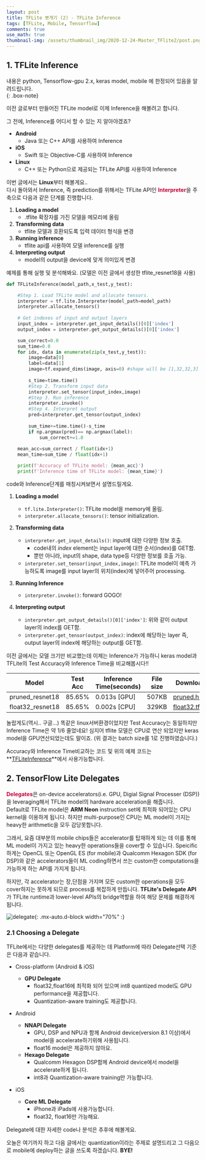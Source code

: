 ```yaml
---
layout: post
title: TFLite 뽀개기 (2) - TFLite Inference
tags: [TFLite, Mobile, Tensorflow]
comments: true
use_math: true
thumbnail-img: /assets/thumbnail_img/2020-12-24-Master_TFlite2/post.png
---
```


## 1. TFLite Inference  
내용은 python, Tensorflow-gpu 2.x, keras model, mobile 에 한정되어 있음을 알려드립니다.  
{: .box-note}

이전 글로부터 만들어진 TFLite model로 이제 Inference을 해볼려고 합니다.  

그 전에, Inference를 어디서 할 수 있는 지 알아야겠죠?

- **Android**
    - Java 또는 C++ API를 사용하여 Inference
- **iOS**
    - Swift 또는 Objective-C를 사용하여 Inference
- **Linux**
    - C++ 또는 Python으로 제공되는 TFLite API를 사용하여 Inference

이번 글에서는 **Linux**부터 해볼게요..  
다시 돌아와서 Inference, 즉 prediction를 위해서는 TFLite API인 <span style="color:#C70039">**Interpreter**</span>을 주축으로 다음과 같은 단계를 진행합니다.

1. **Loading a model**
    - .tflite 확장자를 가진 모델을 메모리에 올림
2. **Transforming data**
    - tflite 모델과 호환되도록 입력 데이터 형식을 변경
3. **Running inference**
    - tflite api를 사용하여 모델 inference를 실행
4. **Interpreting output**
    - model의 output을 device에 맞게 의미있게 변경


예제를 통해 실행 및 분석해봐요.
(모델은 이전 글에서 생성한 tflite_resnet18을 사용)

```python
def TFLiteInference(model_path,x_test,y_test):

    #Step 1. Load TFLite model and allocate tensors.
    interpreter = tf.lite.Interpreter(model_path=model_path)
    interpreter.allocate_tensors()
    
    # Get indexes of input and output layers
    input_index = interpreter.get_input_details()[0]['index']
    output_index = interpreter.get_output_details()[0]['index']

    sum_correct=0.0
    sum_time=0.0
    for idx, data in enumerate(zip(x_test,y_test)):
        image=data[0]
        label=data[1]
        image=tf.expand_dims(image, axis=0) #shape will be [1,32,32,3]
        
        s_time=time.time()
        #Step 2. Transform input data
        interpreter.set_tensor(input_index,image)
        #Step 3. Run inference
        interpreter.invoke()
        #Step 4. Interpret output
        pred=interpreter.get_tensor(output_index)
        
        sum_time+=time.time()-s_time
        if np.argmax(pred)== np.argmax(label):
            sum_correct+=1.0
    
    mean_acc=sum_correct / float(idx+1)
    mean_time=sum_time / float(idx+1)

    print(f'Accuracy of TFLite model: {mean_acc}')
    print(f'Inference time of TFLite model: {mean_time}')

```

code와 Inference단계를 매칭시켜보면서 설명드릴게요.

1. **Loading a model**
    -  ```tf.lite.Interpreter()```: TFLite model을 memory에 올림.
    -  ```interpreter.allocate_tensors()```: tensor initialization.

2. **Transforming data**
    - ```interpreter.get_input_details()```: input에 대한 다양한 정보 호출.
        - code내의 *index* element는 input layer에 대한 순서(index)를 GET함.
        - 뿐만 아니라, input의 shape, data type등 다양한 정보를 호출 가능.
    - ```interpreter.set_tensor(input_index,image)```: TFLite model이 예측 가능하도록 image를 input layer의 위치(index)에 넣어주어 processing.

3. **Running Inference**
    - ```interpreter.invoke()```: forward GOGO!

4. **Interpreting output**
    - ```interpreter.get_output_details()[0]['index']```: 위와 같이 output layer의 index를 GET함.
    - ```interpreter.get_tensor(output_index)```: index에 해당하는 layer 즉, output layer의 index에 해당하는 output를 GET함.



이전 글에서는 모델 크기만 비교했는데 이제는 Inference가 가능하니 keras model과 TFLite의 Test Accuracy와 Inference Time을 비교해봅시다!!

|Model|Test Acc|Inference Time(seconds)|File size|Download|
|-----|--------|-----------------------|---------|--------|
|pruned_resnet18|85.65%|0.013s [GPU]|507KB|[pruned.h5](https://drive.google.com/file/d/15fmEkZYk0bvi_9YbsBw5jZELuzoz7gym/view?usp=sharing)|
|float32_resnet18|85.65%|0.002s [CPU]|329KB|[float32.tflite](https://drive.google.com/file/d/1IpjGsOwqaqBg3S7RqSxVR3aN0qOF_AMS/view?usp=sharing)|

놀랍게도(역시.. 구글...) 똑같은 linux서버환경이었지만 Test Accuracy는 동일하지만 Inference Time은 약 1/6 줄었네요! 심지어 tflite 모델은 CPU로 연산 되었지만 keras model을 GPU연산되었는데도 말이죠.
(위 결과는 batch size를 1로 진행하였습니다.)

Accuracy와 Inference Time비교하는 코드 및 위의 예제 코드는 **[TFLiteInference](https://github.com/da2so/Conquer_TFLite/blob/main/2_TFLiteInference.py)**에서 사용가능합니다.


## 2. TensorFlow Lite Delegates

<span style="color:#C70039">**Delegates**</span>은 on-device accelerators(i.e. GPU, Digial Signal Processer (DSP))을 leveraging해서 TFLite model의 hardware acceleration을 해줍니다.  
Default로 TFLite model은 **ARM Neon** instruction set에 최적화 되어있는 CPU kernel을 이용하게 됩니다. 하지만 multi-purpose인 CPU는 ML model이 가지는 heavy한 arithmetic을 모두 감당못합니다. 

그래서, 요즘 대부분의 mobile chips들은 accelerator를 탑재하게 되는 데 이를 통해 ML model이 가지고 있는 heavy한 operations들을 cover할 수 있습니다. Speicific하게는 OpenCL 또는 OpenGL ES (for mobile)과 Qualcomm Hexagon SDK (for DSP)와 같은 accelerators들이 ML coding하면서 쓰는 custom한 computations을 가능하게 하는 API를 가지게 됩니다.

하지만, 각 accelerator는 장,단점을 가지며 모든 custom한 operations을 모두 cover하지는 못하게 되므로 process를 복잡하게 만듭니다. **TFLite's Delegate API**가 TFLite runtime과 lower-level APIs의 bridge역할을 하여 해당 문제를 해결하게 됩니다.  

![delegate](https://da2so.github.io/assets/post_img/2020-12-24-Master_TFlite2/1.png){: .mx-auto.d-block width="70%" :}

### 2.1 Choosing a Delegate

TFLite에서는 다양한 delegates를 제공하는 데 Platform에 따라 Delegate선택 기준은 다음과 같습니다.


- Cross-platform (Android & iOS)
    - <span style="color:##2E86C1">**GPU Delegate**</span>
        - float32,float16에 최적화 되어 있으며 int8 quantized model도 GPU performance을 제공합니다.
        - Quantization-aware training도 제공합니다.
- Android
    - <span style="color:##2E86C1">**NNAPI Delegate**</span>
        - GPU, DSP and NPU과 함께 Android device(version 8.1 이상)에서 model을 accelerate하기위해 사용됩니다.
        - float16 model은 제공하지 않아요.
    - <span style="color:##2E86C1">**Hexago Delegate**</span>
        - Qualcomm Hexagon DSP함께 Android device에서 model을 accelerate하게 됩니다.
        - int8과 Quantization-aware training만 가능합니다.

- iOS
    - <span style="color:##2E86C1">**Core ML Delegate**</span>
        - iPhone과 iPads에 사용가능합니다.
        - float32, float16만 가능해요.

Delegate에 대한 자세한 code나 분석은 추후에 해볼게요. 

오늘은 여기까지 하고 다음 글에서는 quantization이라는 주제로 설명드리고 그 다음으로 mobile에 deploy하는 글을 쓰도록 하겠습니다.
**BYE!**

